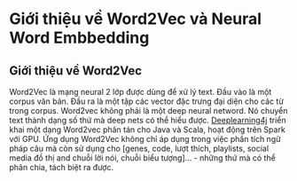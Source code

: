 # Giới thiệu về Word2Vec và Neural Word Embbedding
## Giới thiệu về Word2Vec
Word2Vec là mạng neural 2 lớp được dùng để xử lý text. Đầu vào là một corpus văn bản. Đầu ra là một tập các vector đặc trưng đại diện cho các từ trong corpus. Word2vec không phải là một deep neural netword. Nó chuyển text thành dạng số thứ mà deep nets có thể hiểu được. [Deeplearning4j](https://deeplearning4j.org/) triển khai một dạng Word2vec phân tán cho Java và Scala, hoạt động trên Spark với GPU.
Ứng dụng Word2Vec không chỉ áp dụng trong việc phân tích ngữ pháp câu mà còn sử dụng cho [genes, code, lượt thích, playlists, social media đồ thị and chuỗi lời nói, chuỗi biểu tượng]... - những thứ mà có thể phân chia, tách biệt ra được.
